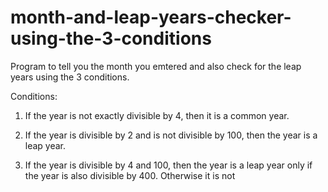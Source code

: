 # month-and-leap-years-checker-using-the-3-conditions
Program to tell you the month you emtered and also check for the leap years using the 3 conditions.


Conditions:
1. If the year is not exactly divisible by 4, then it is a common year.

2. If the year is divisible by 2 and is not divisible by 100, then the year is a leap year.

3. If the year is divisible by 4 and 100, then the year is a leap year only if the year is also divisible by 400. Otherwise it is not

